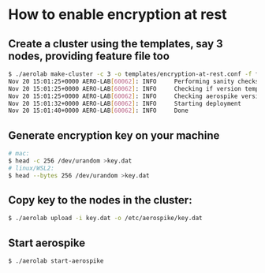 # How to enable encryption at rest

## Create a cluster using the templates, say 3 nodes, providing feature file too
```bash
$ ./aerolab make-cluster -c 3 -o templates/encryption-at-rest.conf -f feature.conf -s n
Nov 20 15:01:25+0000 AERO-LAB[60062]: INFO     Performing sanity checks, checking if docker is running and accessible
Nov 20 15:01:25+0000 AERO-LAB[60062]: INFO     Checking if version template already exists
Nov 20 15:01:25+0000 AERO-LAB[60062]: INFO     Checking aerospike version
Nov 20 15:01:32+0000 AERO-LAB[60062]: INFO     Starting deployment
Nov 20 15:01:40+0000 AERO-LAB[60062]: INFO     Done
```

## Generate encryption key on your machine
```bash
# mac:
$ head -c 256 /dev/urandom >key.dat
# linux/WSL2:
$ head --bytes 256 /dev/urandom >key.dat
```

## Copy key to the nodes in the cluster:
```bash
$ ./aerolab upload -i key.dat -o /etc/aerospike/key.dat
```

## Start aerospike
```bash
$ ./aerolab start-aerospike
```
